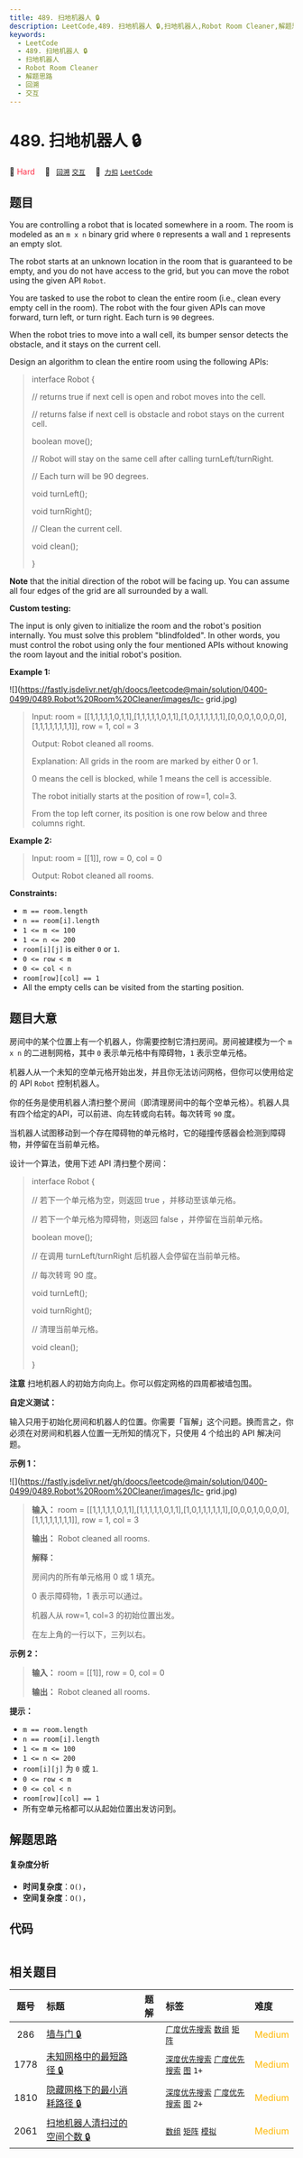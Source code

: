 ```yaml
---
title: 489. 扫地机器人 🔒
description: LeetCode,489. 扫地机器人 🔒,扫地机器人,Robot Room Cleaner,解题思路,回溯,交互
keywords:
  - LeetCode
  - 489. 扫地机器人 🔒
  - 扫地机器人
  - Robot Room Cleaner
  - 解题思路
  - 回溯
  - 交互
---
```


# 489. 扫地机器人 🔒

🔴 <font color=#ff334b>Hard</font>&emsp; 🔖&ensp; [`回溯`](/tag/backtracking.md) [`交互`](/tag/interactive.md)&emsp; 🔗&ensp;[`力扣`](https://leetcode.cn/problems/robot-room-cleaner) [`LeetCode`](https://leetcode.com/problems/robot-room-cleaner)

## 题目

You are controlling a robot that is located somewhere in a room. The room is
modeled as an `m x n` binary grid where `0` represents a wall and `1`
represents an empty slot.

The robot starts at an unknown location in the room that is guaranteed to be
empty, and you do not have access to the grid, but you can move the robot
using the given API `Robot`.

You are tasked to use the robot to clean the entire room (i.e., clean every
empty cell in the room). The robot with the four given APIs can move forward,
turn left, or turn right. Each turn is `90` degrees.

When the robot tries to move into a wall cell, its bumper sensor detects the
obstacle, and it stays on the current cell.

Design an algorithm to clean the entire room using the following APIs:

> 
> 
> 
> 
> 
> interface Robot {
> 
>   // returns true if next cell is open and robot moves into the cell.
> 
>   // returns false if next cell is obstacle and robot stays on the current cell.
> 
>   boolean move();
> 
> 
> 
>   // Robot will stay on the same cell after calling turnLeft/turnRight.
> 
>   // Each turn will be 90 degrees.
> 
>   void turnLeft();
> 
>   void turnRight();
> 
> 
> 
>   // Clean the current cell.
> 
>   void clean();
> 
> }
> 
> 

**Note** that the initial direction of the robot will be facing up. You can
assume all four edges of the grid are all surrounded by a wall.



**Custom testing:**

The input is only given to initialize the room and the robot's position
internally. You must solve this problem "blindfolded". In other words, you
must control the robot using only the four mentioned APIs without knowing the
room layout and the initial robot's position.



**Example 1:**

![](https://fastly.jsdelivr.net/gh/doocs/leetcode@main/solution/0400-0499/0489.Robot%20Room%20Cleaner/images/lc-
grid.jpg)

> Input: room = [[1,1,1,1,1,0,1,1],[1,1,1,1,1,0,1,1],[1,0,1,1,1,1,1,1],[0,0,0,1,0,0,0,0],[1,1,1,1,1,1,1,1]], row = 1, col = 3
> 
> Output: Robot cleaned all rooms.
> 
> Explanation: All grids in the room are marked by either 0 or 1.
> 
> 0 means the cell is blocked, while 1 means the cell is accessible.
> 
> The robot initially starts at the position of row=1, col=3.
> 
> From the top left corner, its position is one row below and three columns right.

**Example 2:**

> Input: room = [[1]], row = 0, col = 0
> 
> Output: Robot cleaned all rooms.

**Constraints:**

  * `m == room.length`
  * `n == room[i].length`
  * `1 <= m <= 100`
  * `1 <= n <= 200`
  * `room[i][j]` is either `0` or `1`.
  * `0 <= row < m`
  * `0 <= col < n`
  * `room[row][col] == 1`
  * All the empty cells can be visited from the starting position.


## 题目大意

房间中的某个位置上有一个机器人，你需要控制它清扫房间。房间被建模为一个 `m x n` 的二进制网格，其中 `0` 表示单元格中有障碍物，`1`
表示空单元格。

机器人从一个未知的空单元格开始出发，并且你无法访问网格，但你可以使用给定的 API `Robot` 控制机器人。

你的任务是使用机器人清扫整个房间（即清理房间中的每个空单元格）。机器人具有四个给定的API，可以前进、向左转或向右转。每次转弯 `90` 度。

当机器人试图移动到一个存在障碍物的单元格时，它的碰撞传感器会检测到障碍物，并停留在当前单元格。

设计一个算法，使用下述 API 清扫整个房间：

> 
> 
> 
> 
> 
> interface Robot {
> 
>   // 若下一个单元格为空，则返回 true ，并移动至该单元格。
> 
>   // 若下一个单元格为障碍物，则返回 false ，并停留在当前单元格。
> 
>   boolean move();
> 
> 
> 
>   // 在调用 turnLeft/turnRight 后机器人会停留在当前单元格。
> 
>   // 每次转弯 90 度。
> 
>   void turnLeft();
> 
>   void turnRight();
> 
> 
> 
>   // 清理当前单元格。
> 
>   void clean();
> 
> }
> 
> 

**注意** 扫地机器人的初始方向向上。你可以假定网格的四周都被墙包围。



**自定义测试：**

输入只用于初始化房间和机器人的位置。你需要「盲解」这个问题。换而言之，你必须在对房间和机器人位置一无所知的情况下，只使用 4 个给出的 API 解决问题。



**示例 1：**

![](https://fastly.jsdelivr.net/gh/doocs/leetcode@main/solution/0400-0499/0489.Robot%20Room%20Cleaner/images/lc-
grid.jpg)

> 
> 
> 
> 
> 
> **输入：** room = [[1,1,1,1,1,0,1,1],[1,1,1,1,1,0,1,1],[1,0,1,1,1,1,1,1],[0,0,0,1,0,0,0,0],[1,1,1,1,1,1,1,1]], row = 1, col = 3
> 
> **输出：** Robot cleaned all rooms.
> 
> **解释：**
> 
> 房间内的所有单元格用 0 或 1 填充。
> 
> 0 表示障碍物，1 表示可以通过。 
> 
> 机器人从 row=1, col=3 的初始位置出发。
> 
> 在左上角的一行以下，三列以右。
> 
> 

**示例 2：**

> 
> 
> 
> 
> 
> **输入：** room = [[1]], row = 0, col = 0
> 
> **输出：** Robot cleaned all rooms.
> 
> 



**提示：**

  * `m == room.length`
  * `n == room[i].length`
  * `1 <= m <= 100`
  * `1 <= n <= 200`
  * `room[i][j]` 为 `0` 或 `1`.
  * `0 <= row < m`
  * `0 <= col < n`
  * `room[row][col] == 1`
  * 所有空单元格都可以从起始位置出发访问到。


## 解题思路

#### 复杂度分析

- **时间复杂度**：`O()`，
- **空间复杂度**：`O()`，

## 代码

```javascript

```

## 相关题目

<!-- prettier-ignore -->
| 题号 | 标题 | 题解 | 标签 | 难度 |
| :------: | :------ | :------: | :------ | :------ |
| 286 | [墙与门 🔒](https://leetcode.com/problems/walls-and-gates) |  |  [`广度优先搜索`](/tag/breadth-first-search.md) [`数组`](/tag/array.md) [`矩阵`](/tag/matrix.md) | <font color=#ffb800>Medium</font> |
| 1778 | [未知网格中的最短路径 🔒](https://leetcode.com/problems/shortest-path-in-a-hidden-grid) |  |  [`深度优先搜索`](/tag/depth-first-search.md) [`广度优先搜索`](/tag/breadth-first-search.md) [`图`](/tag/graph.md) `1+` | <font color=#ffb800>Medium</font> |
| 1810 | [隐藏网格下的最小消耗路径 🔒](https://leetcode.com/problems/minimum-path-cost-in-a-hidden-grid) |  |  [`深度优先搜索`](/tag/depth-first-search.md) [`广度优先搜索`](/tag/breadth-first-search.md) [`图`](/tag/graph.md) `2+` | <font color=#ffb800>Medium</font> |
| 2061 | [扫地机器人清扫过的空间个数 🔒](https://leetcode.com/problems/number-of-spaces-cleaning-robot-cleaned) |  |  [`数组`](/tag/array.md) [`矩阵`](/tag/matrix.md) [`模拟`](/tag/simulation.md) | <font color=#ffb800>Medium</font> |